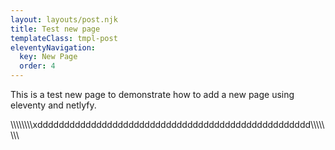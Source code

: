 ```yaml
---
layout: layouts/post.njk
title: Test new page
templateClass: tmpl-post
eleventyNavigation:
  key: New Page
  order: 4
---
```


This is a test new page to demonstrate how to add a new page using eleventy and netlyfy.

\\\\\\\\\\\\\\\\xddddddddddddddddddddddddddddddddddddddddddddddddddd\\\\\\\\\\\\\\\
